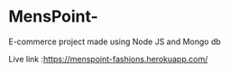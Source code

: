 # MensPoint-

E-commerce project made using Node JS and Mongo db

Live link :https://menspoint-fashions.herokuapp.com/
